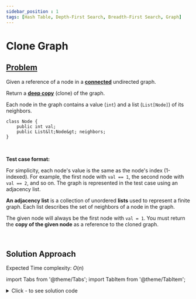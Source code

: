 ```yaml
---
sidebar_position : 1
tags: [Hash Table, Depth-First Search, Breadth-First Search, Graph]
---
```


# Clone Graph

## [Problem](https://leetcode.com/problems/clone-graph/)

<p>Given a reference of a node in a <strong><a href="https://en.wikipedia.org/wiki/Connectivity_(graph_theory)#Connected_graph" target="_blank">connected</a></strong> undirected graph.</p>

<p>Return a <a href="https://en.wikipedia.org/wiki/Object_copying#Deep_copy" target="_blank"><strong>deep copy</strong></a> (clone) of the graph.</p>

<p>Each node in the graph contains a value (<code>int</code>) and a list (<code>List[Node]</code>) of its neighbors.</p>

```
class Node {
    public int val;
    public List&lt;Node&gt; neighbors;
}
```

<p>&nbsp;</p>

<p><strong>Test case format:</strong></p>

<p>For simplicity, each node&#39;s value is the same as the node&#39;s index (1-indexed). For example, the first node with <code>val == 1</code>, the second node with <code>val == 2</code>, and so on. The graph is represented in the test case using an adjacency list.</p>

<p><b>An adjacency list</b> is a collection of unordered <b>lists</b> used to represent a finite graph. Each list describes the set of neighbors of a node in the graph.</p>

<p>The given node will always be the first node with <code>val = 1</code>. You must return the <strong>copy of the given node</strong> as a reference to the cloned graph.</p>

<p>&nbsp;</p>


## Solution Approach

Expected Time complexity: $O(n)$

import Tabs from '@theme/Tabs';
import TabItem from '@theme/TabItem';

<details><summary>Click - to see solution code</summary>

<Tabs>
<TabItem value="cpp" label="C++">

```cpp
class Solution {
   public:
    map<Node*, Node*> nodes;
    map<Node*, int> vis;

    void traverse(Node* root) {
        if (vis.find(root) != vis.end()) return;
        vis[root] = 1;
        Node* newNode = new Node(root->val);
        nodes[root] = newNode;
        for (auto nbr : root->neighbors) {
            traverse(nbr);
        }
    }

    Node* cloneGraph(Node* node) {
        if (!node) return NULL;
        traverse(node);
        for (auto nde : nodes) {
            for (auto nbr : nde.first->neighbors) {
                nde.second->neighbors.push_back(nodes[nbr]);
            }
        }
        return nodes[node];
    }
};
```
</TabItem>
</Tabs>

</details>
